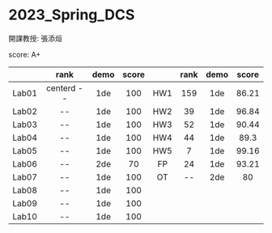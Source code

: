 # 2023_Spring_DCS
開課教授: 張添烜

score: A+

|  | rank | demo | score |  | rank | demo | score |
| :---: | :---: | :---: | :---: | :---:  | :---:| :---: | :---: |
| Lab01 |centerd -- |1de| 100 | HW1 | 159 |1de| 86.21 |
| Lab02 | -- |1de| 100 | HW2 |  39 |1de| 96.84 |
| Lab03 | -- |1de| 100 | HW3 |  52 |1de| 90.44 |
| Lab04 | -- |1de| 100 | HW4 |  44 |1de|  89.3 |
| Lab05 | -- |1de| 100 | HW5 |   7 |1de| 99.16 |
| Lab06 | -- |2de|  70 |  FP |  24 |1de| 93.21 |
| Lab07 | -- |1de| 100 |  OT | -- |2de|   80 |
| Lab08 | -- |1de| 100 |
| Lab09 | -- |1de| 100 |
| Lab10 | -- |1de| 100 |
